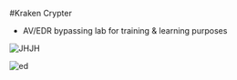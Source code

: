 #Kraken Crypter

- AV/EDR bypassing lab for training & learning purposes


![JHJH](https://github.com/asciistring/Kraken-Crypter/assets/163448819/3999acfb-af05-40ce-af65-82d5443ff073)

![ed](https://github.com/asciistring/Kraken-Crypter/assets/163448819/c22fb574-2493-4f26-8d9d-62242b62f1cb)

